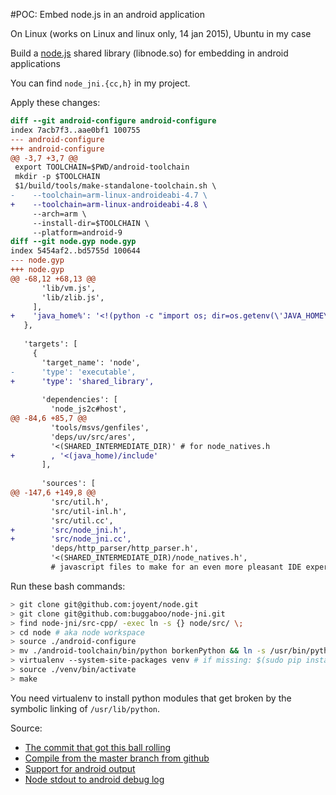 #POC: Embed node.js in an android application


On Linux (works on Linux and linux only, 14 jan 2015), Ubuntu in my case

Build a [node.js](http://nodejs.org/) shared library (libnode.so) for embedding in android applications

You can find `node_jni.{cc,h}` in my project.

Apply these changes:

```diff
diff --git android-configure android-configure
index 7acb7f3..aae0bf1 100755
--- android-configure
+++ android-configure
@@ -3,7 +3,7 @@
 export TOOLCHAIN=$PWD/android-toolchain
 mkdir -p $TOOLCHAIN
 $1/build/tools/make-standalone-toolchain.sh \
-    --toolchain=arm-linux-androideabi-4.7 \
+    --toolchain=arm-linux-androideabi-4.8 \
     --arch=arm \
     --install-dir=$TOOLCHAIN \
     --platform=android-9
diff --git node.gyp node.gyp
index 5454af2..bd5755d 100644
--- node.gyp
+++ node.gyp
@@ -68,12 +68,13 @@
       'lib/vm.js',
       'lib/zlib.js',
     ],
+    'java_home%': '<!(python -c "import os; dir=os.getenv(\'JAVA_HOME\', \'/usr/lib/jvm/java-7-openjdk-amd64\'); assert os.path.exists(os.path.join(dir, \'include/jni.h\')), \'Point \\$JAVA_HOME or the java_home gyp variable to a directory containing include/jni.h!\'; print dir")',
   },
 
   'targets': [
     {
       'target_name': 'node',
-      'type': 'executable',
+      'type': 'shared_library',
 
       'dependencies': [
         'node_js2c#host',
@@ -84,6 +85,7 @@
         'tools/msvs/genfiles',
         'deps/uv/src/ares',
         '<(SHARED_INTERMEDIATE_DIR)' # for node_natives.h
+        , '<(java_home)/include'
       ],
 
       'sources': [
@@ -147,6 +149,8 @@
         'src/util.h',
         'src/util-inl.h',
         'src/util.cc',
+        'src/node_jni.h',
+        'src/node_jni.cc',
         'deps/http_parser/http_parser.h',
         '<(SHARED_INTERMEDIATE_DIR)/node_natives.h',
         # javascript files to make for an even more pleasant IDE experience
```

Run these bash commands:

```bash
> git clone git@github.com:joyent/node.git
> git clone git@github.com:buggaboo/node-jni.git
> find node-jni/src-cpp/ -exec ln -s {} node/src/ \;
> cd node # aka node workspace
> source ./android-configure
> mv ./android-toolchain/bin/python borkenPython && ln -s /usr/bin/python2.7 android-toolchain/bin/python
> virtualenv --system-site-packages venv # if missing: $(sudo pip install {git,...}) or $(sudo apt-get install {requests...})
> source ./venv/bin/activate
> make
```

You need virtualenv to install python modules that get broken by the symbolic linking
of `/usr/lib/python`.

Source:
* [The commit that got this ball rolling](https://github.com/joyent/node/commit/5e4e8ec429381a8d1eebe31647e9daaaae42c54b)
* [Compile from the master branch from github](http://www.goland.org/nodejsonandroid/)
* [Support for android output](http://hanyugeekingstyle.blogspot.nl/2013/01/nodejs-for-android-with-consolelog.html)
* [Node stdout to android debug log](https://github.com/paddybyers/android-debuglog)
